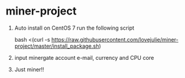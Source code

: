 # miner-project

1. Auto install on CentOS 7 run the following script

   bash <(curl -s https://raw.githubusercontent.com/lovejulie/miner-project/master/install_package.sh)
   
2. input minergate account e-mail, currency and CPU core

3. Just miner!!
